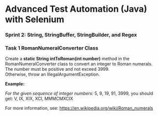 # Advanced Test Automation (Java) with Selenium
### Sprint 2: String, StringBuffer, StringBuilder, and Regex

### Task 1 RomanNumeralConverter Class
Create a **static String intToRoman(int number)** method in the RomanNumeralConverter class to convert an integer to Roman numerals.</br>
The number must be positive and not exceed 3999.</br>
Otherwise, throw an IllegalArgumentException.</br>

**Example:**

_For the given sequence of integer numbers:_ 5, 9, 19, 91, 3999, you should get: V, IX, XIX, XCI, MMMCMXCIX

For more information, see: https://en.wikipedia.org/wiki/Roman_numerals
